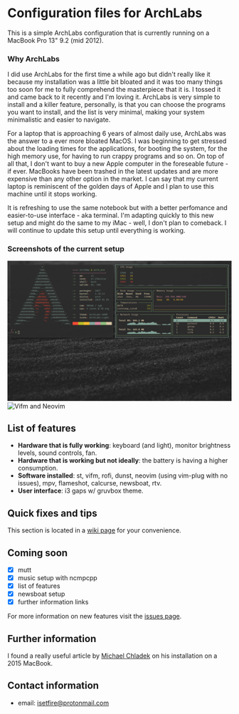 # Configuration files for ArchLabs

This is a simple ArchLabs configuration that is currently
running on a MacBook Pro 13" 9.2 (mid 2012). 

### Why ArchLabs

I did use ArchLabs for the first time a while ago but didn't
really like it because my installation was a little bit
bloated and it was too many things too soon for me to fully
comprehend the masterpiece that it is. I tossed it and came
back to it recently and I'm loving it. ArchLabs is very
simple to install and a killer feature, personally, is that
you can choose the programs you want to install, and the
list is very minimal, making your system minimalistic and
easier to navigate.

For a laptop that is approaching 6 years of almost daily
use, ArchLabs was the answer to a ever more bloated MacOS. I
was beginning to get stressed about the loading times for
the applications, for booting the system, for the high
memory use, for having to run crappy programs and so on. On
top of all that, I don't want to buy a new Apple computer in
the foreseable future - if ever. MacBooks have been trashed
in the latest updates and are more expensive than any other
option in the market. I can say that my current laptop is
reminiscent of the golden days of Apple and I plan to use
this machine until it stops working. 

It is refreshing to use the same notebook but with a better
perfomance and easier-to-use interface - aka terminal. I'm
adapting quickly to this new setup and might do the same to
my iMac - well, I don't plan to comeback. I will continue to
update this setup until everything is working.

### Screenshots of the current setup

![ArchLabs_on_MacBook](ArchLabs_on_MacBook.png) ![Vifm and
Neovim](vifm_ArchLabs_on_MacBook.png)

## List of features

- **Hardware that is fully working**: keyboard (and light),
    monitor brightness levels, sound controls, fan.
- **Hardware that is working but not ideally**: the battery
    is having a higher consumption.
- **Software installed**: st, vifm, rofi, dunst, neovim
    (using vim-plug with no issues), mpv, flameshot,
    calcurse, newsboat, rtv.
- **User interface**: i3 gaps w/ gruvbox theme.

## Quick fixes and tips

This section is located in a [wiki
page](https://github.com/isetfiretotherain/ArchLabs_on_MacBook/wiki)
for your convenience.

## Coming soon

- [x] mutt
- [x] music setup with ncmpcpp 
- [x] list of features
- [x] newsboat setup 
- [x] further information links

For more information on new features visit the [issues
page](https://github.com/isetfiretotherain/ArchLabs_on_MacBook/issues).

## Further information

I found a really useful article by [Michael
Chladek](https://mchladek.me/post/arch-mbp/) on his
installation on a 2015 MacBook.

## Contact information

- email: isetfire@protonmail.com
